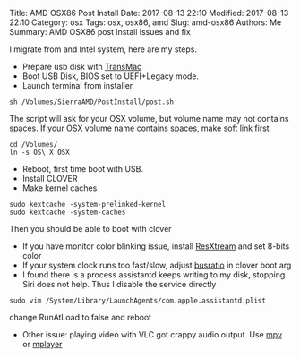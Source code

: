Title: AMD OSX86 Post Install
Date: 2017-08-13 22:10
Modified: 2017-08-13 22:10
Category: osx
Tags: osx, osx86, amd
Slug: amd-osx86
Authors: Me
Summary: AMD OSX86 post install issues and fix


I migrate from and Intel system, here are my steps.

* Prepare usb disk with [TransMac](https://forum.amd-osx.com/viewtopic.php?f=24&t=1213)
* Boot USB Disk, BIOS set to UEFI+Legacy mode.
* Launch terminal from installer
 
 ```
 sh /Volumes/SierraAMD/PostInstall/post.sh
 ```

 The script will ask for your OSX volume, but volume name may not contains spaces. If your OSX volume name contains spaces, make soft link first
 
 ```
 cd /Volumes/
 ln -s OS\ X OSX
 ```
 
* Reboot, first time boot with USB.
* Install CLOVER
* Make kernel caches

 ```
 sudo kextcache -system-prelinked-kernel
 sudo kextcache -system-caches
 ```

 Then you should be able to boot with clover

* If you have monitor color blinking issue, install [ResXtream](http://resxtreme.com/) and set 8-bits color 
* If your system clock runs too fast/slow, adjust [busratio](http://www.insanelymac.com/forum/topic/240542-guide-getting-your-busratio/) in clover boot arg 
* I found there is a process assistantd keeps writing to my disk, stopping Siri does not help. Thus I disable the service directly


 ```
 sudo vim /System/Library/LaunchAgents/com.apple.assistantd.plist
 ```

change RunAtLoad to false and reboot 

* Other issue: playing video with VLC got crappy audio output. Use [mpv](https://mpv.io/) or [mplayer](http://brewformulas.org/Mplayer)
